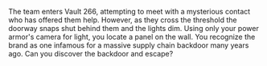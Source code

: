 The team enters Vault 266, attempting to meet with a mysterious contact who has offered them help. However, as they cross the threshold the doorway snaps shut behind them and the lights dim. Using only your power armor's camera for light, you locate a panel on the wall. You recognize the brand as one infamous for a massive supply chain backdoor many years ago. Can you discover the backdoor and escape?
